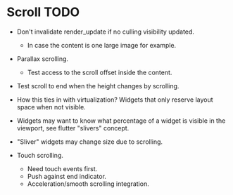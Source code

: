 # Scroll TODO

* Don't invalidate render_update if no culling visibility updated.
    - In case the content is one large image for example.

* Parallax scrolling.
    - Test access to the scroll offset inside the content.

* Test scroll to end when the height changes by scrolling.
* How this ties in with virtualization? Widgets that only reserve layout space when not visible.

* Widgets may want to know what percentage of a widget is visible in the viewport, see flutter "slivers" concept.
* "Sliver" widgets may change size due to scrolling.

* Touch scrolling.
    - Need touch events first.
    - Push against end indicator.
    - Acceleration/smooth scrolling integration.